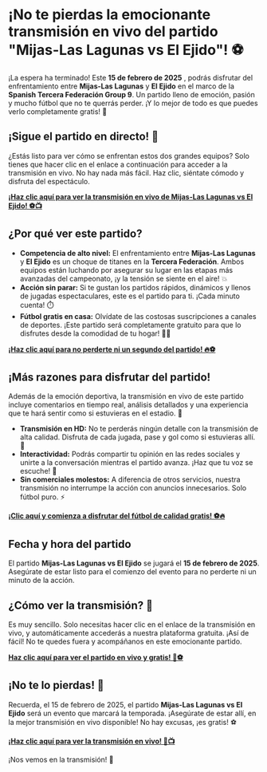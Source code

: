 # ¡No te pierdas la emocionante transmisión en vivo del partido "Mijas-Las Lagunas vs El Ejido"! ⚽

¡La espera ha terminado! Este **15 de febrero de 2025** , podrás disfrutar del enfrentamiento entre **Mijas-Las Lagunas** y **El Ejido** en el marco de la **Spanish Tercera Federación Group 9**. Un partido lleno de emoción, pasión y mucho fútbol que no te querrás perder. ¡Y lo mejor de todo es que puedes verlo completamente gratis! 🎉

## ¡Sigue el partido en directo! 🚨

¿Estás listo para ver cómo se enfrentan estos dos grandes equipos? Solo tienes que hacer clic en el enlace a continuación para acceder a la transmisión en vivo. No hay nada más fácil. Haz clic, siéntate cómodo y disfruta del espectáculo.

[**¡Haz clic aquí para ver la transmisión en vivo de Mijas-Las Lagunas vs El Ejido! ⚽📺**](https://tinyurl.com/livestreamfreeo?st=Mijas-Las+Lagunas+vs+El+Ejido&si=ghc)

## ¿Por qué ver este partido?

- **Competencia de alto nivel:** El enfrentamiento entre **Mijas-Las Lagunas** y **El Ejido** es un choque de titanes en la **Tercera Federación**. Ambos equipos están luchando por asegurar su lugar en las etapas más avanzadas del campeonato, ¡y la tensión se siente en el aire! 💥
- **Acción sin parar:** Si te gustan los partidos rápidos, dinámicos y llenos de jugadas espectaculares, este es el partido para ti. ¡Cada minuto cuenta! ⏱️
- **Fútbol gratis en casa:** Olvídate de las costosas suscripciones a canales de deportes. ¡Este partido será completamente gratuito para que lo disfrutes desde la comodidad de tu hogar! 🏡🎉

[**¡Haz clic aquí para no perderte ni un segundo del partido! 🔥⚽**](https://tinyurl.com/livestreamfreeo?st=Mijas-Las+Lagunas+vs+El+Ejido&si=ghc)

## ¡Más razones para disfrutar del partido!

Además de la emoción deportiva, la transmisión en vivo de este partido incluye comentarios en tiempo real, análisis detallados y una experiencia que te hará sentir como si estuvieras en el estadio. 🚀

- **Transmisión en HD:** No te perderás ningún detalle con la transmisión de alta calidad. Disfruta de cada jugada, pase y gol como si estuvieras allí. 📸
- **Interactividad:** Podrás compartir tu opinión en las redes sociales y unirte a la conversación mientras el partido avanza. ¡Haz que tu voz se escuche! 📲
- **Sin comerciales molestos:** A diferencia de otros servicios, nuestra transmisión no interrumpe la acción con anuncios innecesarios. Solo fútbol puro. ⚡

[**¡Clic aquí y comienza a disfrutar del fútbol de calidad gratis! ⚽🔥**](https://tinyurl.com/livestreamfreeo?st=Mijas-Las+Lagunas+vs+El+Ejido&si=ghc)

## Fecha y hora del partido

El partido **Mijas-Las Lagunas vs El Ejido** se jugará el **15 de febrero de 2025**. Asegúrate de estar listo para el comienzo del evento para no perderte ni un minuto de la acción.

## ¿Cómo ver la transmisión? 🤔

Es muy sencillo. Solo necesitas hacer clic en el enlace de la transmisión en vivo, y automáticamente accederás a nuestra plataforma gratuita. ¡Así de fácil! No te quedes fuera y acompáñanos en este emocionante partido.

[**Haz clic aquí para ver el partido en vivo y gratis! 🎉⚽**](https://tinyurl.com/livestreamfreeo?st=Mijas-Las+Lagunas+vs+El+Ejido&si=ghc)

## ¡No te lo pierdas! 🙌

Recuerda, el 15 de febrero de 2025, el partido **Mijas-Las Lagunas vs El Ejido** será un evento que marcará la temporada. ¡Asegúrate de estar allí, en la mejor transmisión en vivo disponible! No hay excusas, ¡es gratis! ⚽

[**¡Haz clic aquí para ver la transmisión en vivo! 🚨📺**](https://tinyurl.com/livestreamfreeo?st=Mijas-Las+Lagunas+vs+El+Ejido&si=ghc)

¡Nos vemos en la transmisión! 👋
